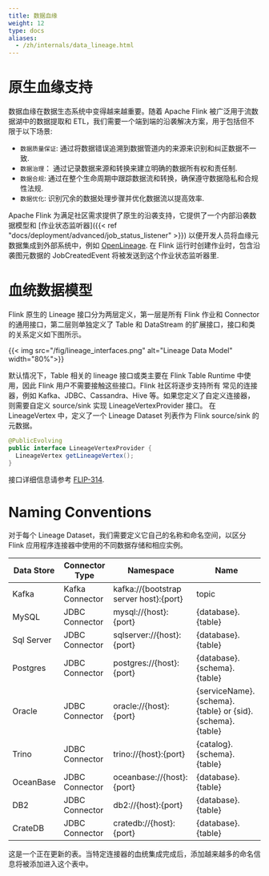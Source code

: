 ```yaml
---
title: 数据血缘
weight: 12
type: docs
aliases:
  - /zh/internals/data_lineage.html
---
```

<!--
Licensed to the Apache Software Foundation (ASF) under one
or more contributor license agreements.  See the NOTICE file
distributed with this work for additional information
regarding copyright ownership.  The ASF licenses this file
to you under the Apache License, Version 2.0 (the
"License"); you may not use this file except in compliance
with the License.  You may obtain a copy of the License at

  http://www.apache.org/licenses/LICENSE-2.0

Unless required by applicable law or agreed to in writing,
software distributed under the License is distributed on an
"AS IS" BASIS, WITHOUT WARRANTIES OR CONDITIONS OF ANY
KIND, either express or implied.  See the License for the
specific language governing permissions and limitations
under the License.
-->

# 原生血缘支持
数据血缘在数据生态系统中变得越来越重要。随着 Apache Flink 被广泛用于流数据湖中的数据提取和 ETL，我们需要一个端到端的沿袭解决方案，用于包括但不限于以下场景:
  - `数据质量保证`: 通过将数据错误追溯到数据管道内的来源来识别和纠正数据不一致.
  - `数据治理`： 通过记录数据来源和转换来建立明确的数据所有权和责任制.
  - `数据合规`: 通过在整个生命周期中跟踪数据流和转换，确保遵守数据隐私和合规性法规.
  - `数据优化`: 识别冗余的数据处理步骤并优化数据流以提高效率.

Apache Flink 为满足社区需求提供了原生的沿袭支持，它提供了一个内部沿袭数据模型和 [作业状态监听器]({{< ref "docs/deployment/advanced/job_status_listener" >}}) 以便开发人员将血缘元数据集成到外部系统中，例如 [OpenLineage](https://openlineage.io). 
在 Flink 运行时创建作业时，包含沿袭图元数据的 JobCreatedEvent 将被发送到这个作业状态监听器里.

# 血统数据模型
Flink 原生的 Lineage 接口分为两层定义，第一层是所有 Flink 作业和 Connector 的通用接口，第二层则单独定义了 Table 和 DataStream 的扩展接口，接口和类的关系定义如下图所示。

{{< img src="/fig/lineage_interfaces.png" alt="Lineage Data Model" width="80%">}}

默认情况下，Table 相关的 lineage 接口或类主要在 Flink Table Runtime 中使用，因此 Flink 用户不需要接触这些接口。Flink 社区将逐步支持所有
常见的连接器，例如 Kafka、JDBC、Cassandra、Hive 等。如果您定义了自定义连接器，则需要自定义 source/sink 实现 LineageVertexProvider 接口。
在 LineageVertex 中，定义了一个 Lineage Dataset 列表作为 Flink source/sink 的元数据。


```java
@PublicEvolving
public interface LineageVertexProvider {
  LineageVertex getLineageVertex();
}
```

接口详细信息请参考 [FLIP-314](https://cwiki.apache.org/confluence/display/FLINK/FLIP-314%3A+Support+Customized+Job+Lineage+Listener).

# Naming Conventions
对于每个 Lineage Dataset，我们需要定义它自己的名称和命名空间，以区分 Flink 应用程序连接器中使用的不同数据存储和相应实例。

| Data Store | Connector Type  | Namespace                              | Name                                                     | 
|------------|-----------------|----------------------------------------|----------------------------------------------------------|
| Kafka      | Kafka Connector | kafka://{bootstrap server host}:{port} | topic                                                    |
| MySQL      | JDBC Connector  | mysql://{host}:{port}                  | {database}.{table}                                       | 
| Sql Server | JDBC Connector  | sqlserver://{host}:{port}              | {database}.{table}                                       | 
| Postgres   | JDBC Connector  | postgres://{host}:{port}               | {database}.{schema}.{table}                              | 
| Oracle     | JDBC Connector  | oracle://{host}:{port}                 | {serviceName}.{schema}.{table} or {sid}.{schema}.{table} | 
| Trino      | JDBC Connector  | trino://{host}:{port}                  | {catalog}.{schema}.{table}                               | 
| OceanBase  | JDBC Connector  | oceanbase://{host}:{port}              | {database}.{table}                                       | 
| DB2        | JDBC Connector  | db2://{host}:{port}                    | {database}.{table}                                       | 
| CrateDB    | JDBC Connector  | cratedb://{host}:{port}                | {database}.{table}                                       | 

这是一个正在更新的表。当特定连接器的血统集成完成后，添加越来越多的命名信息将被添加进入这个表中。
